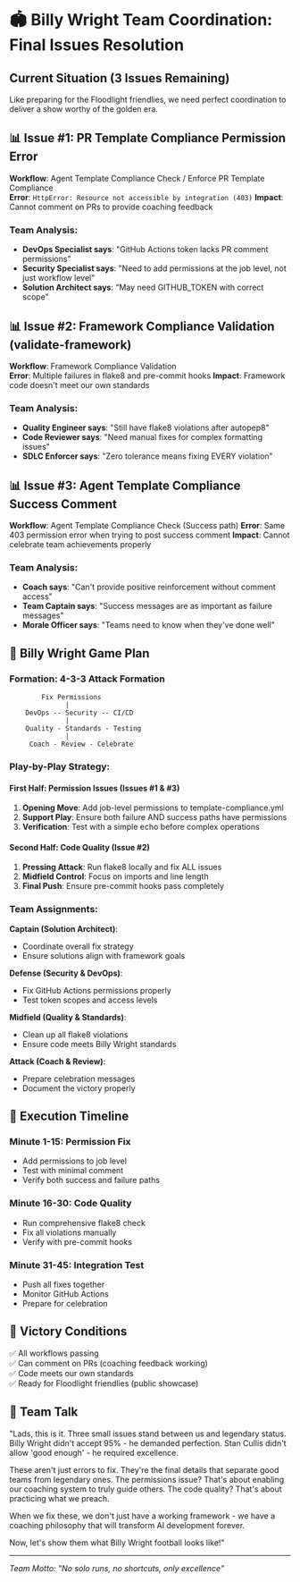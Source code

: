 # 🏟️ Billy Wright Team Coordination: Final Issues Resolution

## Current Situation (3 Issues Remaining)
Like preparing for the Floodlight friendlies, we need perfect coordination to deliver a show worthy of the golden era.

## 📊 Issue #1: PR Template Compliance Permission Error
**Workflow**: Agent Template Compliance Check / Enforce PR Template Compliance  
**Error**: `HttpError: Resource not accessible by integration (403)`
**Impact**: Cannot comment on PRs to provide coaching feedback

### Team Analysis:
- **DevOps Specialist says**: "GitHub Actions token lacks PR comment permissions"
- **Security Specialist says**: "Need to add permissions at the job level, not just workflow level"
- **Solution Architect says**: "May need GITHUB_TOKEN with correct scope"

## 📊 Issue #2: Framework Compliance Validation (validate-framework)
**Workflow**: Framework Compliance Validation  
**Error**: Multiple failures in flake8 and pre-commit hooks
**Impact**: Framework code doesn't meet our own standards

### Team Analysis:
- **Quality Engineer says**: "Still have flake8 violations after autopep8"
- **Code Reviewer says**: "Need manual fixes for complex formatting issues"
- **SDLC Enforcer says**: "Zero tolerance means fixing EVERY violation"

## 📊 Issue #3: Agent Template Compliance Success Comment
**Workflow**: Agent Template Compliance Check (Success path)
**Error**: Same 403 permission error when trying to post success comment
**Impact**: Cannot celebrate team achievements properly

### Team Analysis:
- **Coach says**: "Can't provide positive reinforcement without comment access"
- **Team Captain says**: "Success messages are as important as failure messages"
- **Morale Officer says**: "Teams need to know when they've done well"

## 🎯 Billy Wright Game Plan

### Formation: 4-3-3 Attack Formation
```
        Fix Permissions
              |
    DevOps -- Security -- CI/CD
              |
    Quality - Standards - Testing
              |
     Coach - Review - Celebrate
```

### Play-by-Play Strategy:

#### First Half: Permission Issues (Issues #1 & #3)
1. **Opening Move**: Add job-level permissions to template-compliance.yml
2. **Support Play**: Ensure both failure AND success paths have permissions
3. **Verification**: Test with a simple echo before complex operations

#### Second Half: Code Quality (Issue #2)
1. **Pressing Attack**: Run flake8 locally and fix ALL issues
2. **Midfield Control**: Focus on imports and line length
3. **Final Push**: Ensure pre-commit hooks pass completely

### Team Assignments:

**Captain (Solution Architect)**:
- Coordinate overall fix strategy
- Ensure solutions align with framework goals

**Defense (Security & DevOps)**:
- Fix GitHub Actions permissions properly
- Test token scopes and access levels

**Midfield (Quality & Standards)**:
- Clean up all flake8 violations
- Ensure code meets Billy Wright standards

**Attack (Coach & Review)**:
- Prepare celebration messages
- Document the victory properly

## 🏃 Execution Timeline

### Minute 1-15: Permission Fix
- Add permissions to job level
- Test with minimal comment
- Verify both success and failure paths

### Minute 16-30: Code Quality
- Run comprehensive flake8 check
- Fix all violations manually
- Verify with pre-commit hooks

### Minute 31-45: Integration Test
- Push all fixes together
- Monitor GitHub Actions
- Prepare for celebration

## 🎊 Victory Conditions

✅ All workflows passing  
✅ Can comment on PRs (coaching feedback working)  
✅ Code meets our own standards  
✅ Ready for Floodlight friendlies (public showcase)

## 💬 Team Talk

"Lads, this is it. Three small issues stand between us and legendary status. 
Billy Wright didn't accept 95% - he demanded perfection. Stan Cullis didn't 
allow 'good enough' - he required excellence.

These aren't just errors to fix. They're the final details that separate 
good teams from legendary ones. The permissions issue? That's about enabling 
our coaching system to truly guide others. The code quality? That's about 
practicing what we preach.

When we fix these, we don't just have a working framework - we have a 
coaching philosophy that will transform AI development forever.

Now, let's show them what Billy Wright football looks like!"

---
*Team Motto: "No solo runs, no shortcuts, only excellence"*